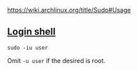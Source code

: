 https://wiki.archlinux.org/title/Sudo#Usage

## [Login shell](https://wiki.archlinux.org/title/Sudo#Login_shell)
```
sudo -iu user
```
Omit `-u user` if the desired is root.